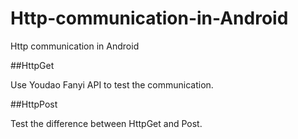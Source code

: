# Http-communication-in-Android
Http communication in Android

##HttpGet

Use Youdao Fanyi API to test the communication.

##HttpPost

Test the difference between HttpGet and Post.
